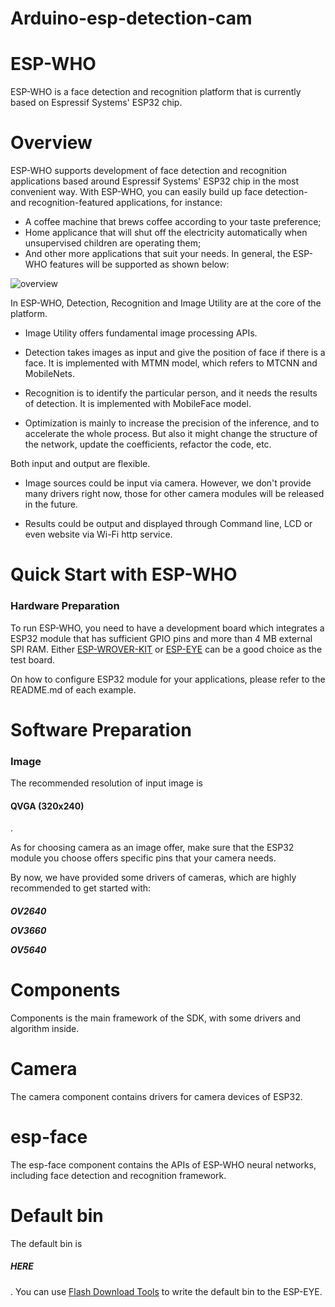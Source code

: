 # Arduino-esp-detection-cam

# ESP-WHO
ESP-WHO is a face detection and recognition platform that is currently based on Espressif Systems' ESP32 chip.

# Overview
ESP-WHO supports development of face detection and recognition applications based around Espressif Systems' ESP32 chip in the most convenient way. With ESP-WHO, you can easily build up face detection- and recognition-featured applications, for instance:

* A coffee machine that brews coffee according to your taste preference;
* Home applicance that will shut off the electricity automatically when unsupervised children are operating them;
* And other more applications that suit your needs.
In general, the ESP-WHO features will be supported as shown below:

![overview](https://user-images.githubusercontent.com/70785525/99392425-07695280-291f-11eb-94d2-dcb2f559090f.jpg)


In ESP-WHO, Detection, Recognition and Image Utility are at the core of the platform.

* Image Utility offers fundamental image processing APIs.

* Detection takes images as input and give the position of face if there is a face. It is implemented with MTMN model, which refers to MTCNN and MobileNets.

* Recognition is to identify the particular person, and it needs the results of detection. It is implemented with MobileFace model.

* Optimization is mainly to increase the precision of the inference, and to accelerate the whole process. But also it might change the structure of the network, update the coefficients, refactor the code, etc.

Both input and output are flexible.

* Image sources could be input via camera. However, we don't provide many drivers right now, those for other camera modules will be released in the future.

* Results could be output and displayed through Command line, LCD or even website via Wi-Fi http service.

<h1> Quick Start with ESP-WHO</h1>
  
<h3> Hardware Preparation</h3>
  
  
To run ESP-WHO, you need to have a development board which integrates a ESP32 module that has sufficient GPIO pins and more than 4 MB external SPI RAM. Either [ESP-WROVER-KIT](https://docs.espressif.com/projects/esp-idf/en/latest/esp32/hw-reference/esp32/get-started-wrover-kit.html) or [ESP-EYE](https://www.espressif.com/en/products/devkits/esp-eye/overview) can be a good choice as the test board.

On how to configure ESP32 module for your applications, please refer to the README.md of each example.


# Software Preparation
<h3>Image</h3>
The recommended resolution of input image is <h4>QVGA (320x240)</h4>.

As for choosing camera as an image offer, make sure that the ESP32 module you choose offers specific pins that your camera needs.

By now, we have provided some drivers of cameras, which are highly recommended to get started with:

<h5> OV2640

OV3660

OV5640 </h5>



# Components
Components is the main framework of the SDK, with some drivers and algorithm inside.

# Camera
The camera component contains drivers for camera devices of ESP32.

# esp-face
The esp-face component contains the APIs of ESP-WHO neural networks, including face detection and recognition framework.


# Default bin
The default bin is <h5> HERE</h5>. You can use [Flash Download Tools](https://www.espressif.com/en/support/download/other-tools) to write the default bin to the ESP-EYE.

